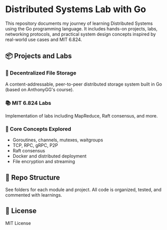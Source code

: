 # Distributed Systems Lab with Go

This repository documents my journey of learning Distributed Systems using the Go programming language. It includes hands-on projects, labs, networking protocols, and practical system design concepts inspired by real-world use cases and MIT 6.824.

## 📦 Projects and Labs

### 🚀 Decentralized File Storage
A content-addressable, peer-to-peer distributed storage system built in Go (based on AnthonyGG's course).

### 📚 MIT 6.824 Labs
Implementation of labs including MapReduce, Raft consensus, and more.

### 🧠 Core Concepts Explored
- Goroutines, channels, mutexes, waitgroups
- TCP, RPC, gRPC, P2P
- Raft consensus
- Docker and distributed deployment
- File encryption and streaming

## 📂 Repo Structure
See folders for each module and project. All code is organized, tested, and commented with learnings.

## 🪪 License
MIT License
